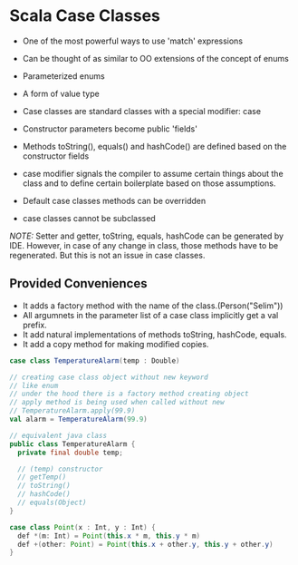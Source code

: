 # Scala Case Classes

- One of the most powerful ways to use 'match' expressions
- Can be thought of as similar to OO extensions of the concept of enums
- Parameterized enums
- A form of value type
- Case classes are standard classes with a special modifier: case
- Constructor parameters become public 'fields'
- Methods toString(), equals() and hashCode() are defined based on the constructor fields
- case modifier signals the compiler to assume certain things about 
  the class and to define certain boilerplate based on those assumptions.
- Default case classes methods can be overridden

- case classes cannot be subclassed

*NOTE:* Setter and getter, toString, equals, hashCode can be generated by IDE.
However, in case of any change in class, those methods have to be regenerated.
But this is not an issue in case classes.

## Provided Conveniences

- It adds a factory method with the name of the class.(Person("Selim"))
- All argumnets in the parameter list of a case class implicitly get a val prefix.
- It add natural implementations of methods toString, hashCode, equals.
- It add a copy method for making modified copies.

```scala
case class TemperatureAlarm(temp : Double)

// creating case class object without new keyword
// like enum
// under the hood there is a factory method creating object
// apply method is being used when called without new
// TemperatureAlarm.apply(99.9)
val alarm = TemperatureAlarm(99.9)
```


```java
// equivalent java class
public class TemperatureAlarm {
  private final double temp;

  // (temp) constructor
  // getTemp()
  // toString()
  // hashCode()
  // equals(Object)
}
```


```java
case class Point(x : Int, y : Int) {
  def *(m: Int) = Point(this.x * m, this.y * m)
  def +(other: Point) = Point(this.x + other.y, this.y + other.y)
}
```
